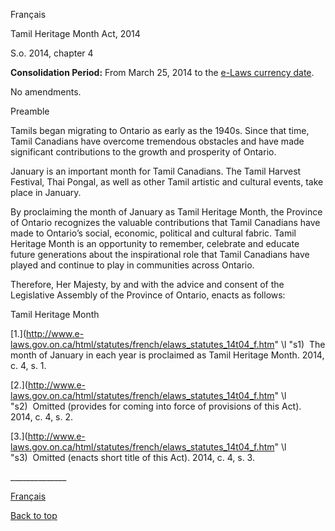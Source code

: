 [<a id="Top"></a>Français](http://www.e-laws.gov.on.ca/html/statutes/french/elaws_statutes_14t04_f.htm)

Tamil Heritage Month Act, 2014

S\.o\. 2014, chapter 4

__Consolidation Period:__ From March 25, 2014 to the [e\-Laws currency date](http://www.e-laws.gov.on.ca/navigation?file=currencyDates&lang=en)\.

No amendments\.

Preamble

Tamils began migrating to Ontario as early as the 1940s\.  Since that time, Tamil Canadians have overcome tremendous obstacles and have made significant contributions to the growth and prosperity of Ontario\.

January is an important month for Tamil Canadians\.  The Tamil Harvest Festival, Thai Pongal, as well as other Tamil artistic and cultural events, take place in January\.

By proclaiming the month of January as Tamil Heritage Month, the Province of Ontario recognizes the valuable contributions that Tamil Canadians have made to Ontario’s social, economic, political and cultural fabric\.  Tamil Heritage Month is an opportunity to remember, celebrate and educate future generations about the inspirational role that Tamil Canadians have played and continue to play in communities across Ontario\.

Therefore, Her Majesty, by and with the advice and consent of the Legislative Assembly of the Province of Ontario, enacts as follows:

Tamil Heritage Month

<a id="s1"></a>	[1\.](http://www.e-laws.gov.on.ca/html/statutes/french/elaws_statutes_14t04_f.htm" \l "s1)  The month of January in each year is proclaimed as Tamil Heritage Month\. 2014, c\. 4, s\. 1\.

<a id="s2"></a>	[2\.](http://www.e-laws.gov.on.ca/html/statutes/french/elaws_statutes_14t04_f.htm" \l "s2)  Omitted \(provides for coming into force of provisions of this Act\)\. 2014, c\. 4, s\. 2\.

<a id="s3"></a>	[3\.](http://www.e-laws.gov.on.ca/html/statutes/french/elaws_statutes_14t04_f.htm" \l "s3)  Omitted \(enacts short title of this Act\)\. 2014, c\. 4, s\. 3\.

\_\_\_\_\_\_\_\_\_\_\_\_\_\_

[Français](http://www.e-laws.gov.on.ca/html/statutes/french/elaws_statutes_14t04_f.htm)

[Back to top](#Top)

